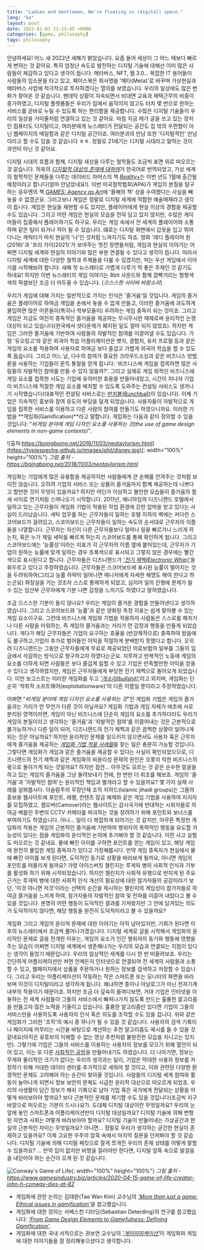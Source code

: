 ```yaml
---
title: "Ladies and Gentleman, We're floating in (digital) space."
lang: "ko"
layout: post
date: 2022-01-03 21:23:45 +0900
categories: [game, philosophy]
tags: philosophy
---
```


안녕하세요! 어느 새 2022년 새해가 밝았습니다. 요즘 들어 세상이 그 어느 때보다 빠르게 변하는 것 같아요. 특히 엄청난 속도로 발전하는 디지털 기술에 대해선 이미 많은 사람들이 체감하고 있다고 생각이 듭니다. 메타버스, NFT, 웹 3.0... 복잡한 IT 용어들이 사람들의 입소문을 타고 있고, 페이스북은 회사명을 '메타(Meta)'로 바꾸며 가상현실과 메타버스 사업에 적극적으로 투자하겠다는 열의를 보였습니다. 우리의 일상에도 많은 변화가 찾아온 것 같습니다. 팬데믹 상황이 지속되면서 비대면 교육과 재택근무의 비중이 증가하였고, 디지털 플랫폼들은 우리가 집에서 움직이지 않고도 터치 몇 번으로 원하는 서비스를 곧바로 누릴 수 있도록 하는 편리함을 제공합니다. 수많은 디지털 기술들이 우리의 일상을 거미줄처럼 연결하고 있는 것 같아요. 마침 지금 제가 글을 쓰고 있는 장치인 컴퓨터도 디지털이고, 여러분에게 뉴스레터가 전달되는 공간도 집 밖의 우편함이 아닌 웹페이지의 메일함과 같은 디지털 공간이죠. 여러분과의 만남 또한 '디지털적인' 만남이라고 할 수도 있을 것 같습니다 ㅎㅎ. 정말로 21세기는 디지털 시대라고 말하는 것이 과언이 아닌 것 같아요.

디지털 시대의 흐름과 함께, 디지털 세상을 다루는 철학들도 조금씩 표면 위로 떠오르는 것 같습니다. 허욱의 [_디지털적 대상의 존재에 대하여_](https://www.kyobobook.co.kr/product/detailViewKor.laf?mallGb=KOR&ejkGb=KOR&barcode=9788955594317)가 한국어로 번역되었고, 가상 세계의 철학적인 문제들을 다루는 데이비드 차머스의 책 [_Reality+_](https://www.amazon.com/Reality-Virtual-Worlds-Problems-Philosophy/dp/0393635805)는 이번 년도 1월에 출간될 예정이라고 합니다(얼마 안남았네요!). 이번 미국철학협회(APA)가 게임의 본질을 탐구하는 응우옌의 책 [_GAMES: Agency as Art_](https://www.amazon.com/Games-Agency-As-Art-Thinking/dp/0190052082/ref=sr_1_1?keywords=nguyen+agency+as+art&qid=1580946095&sr=8-1)에 '올해의 책' 상을 수여했다는 사실을 빼놓을 수 없겠군요. 그러고보니 게임은 정말로 디지털 세계에 적합한 예술매체라고 생각이 듭니다. 게임은 현실을 재현할 수도 있지만, 플레이어에게 현실 이상의 경험을 제공할 수도 있습니다. 그리고 어떤 게임은 현실의 모습을 전혀 담고 있지 않지만, 수많은 게이머들이 집중해서 플레이하기도 하구요. 우리는 게임 속에서 전 세계의 플레이어와 소통하며 같은 팀이 되거나 적이 될 수 있습니다. 떄로는 디지털 화면에서 갑옷을 입고 뛰어다니는 캐릭터가 마치 현실의 '나'인 것처럼 느껴지기도 하죠. 영화 '레디 플레이어 원(2018)'과 '프리 가이(2021)'가 보여주는 멋진 장면들처럼, 게임과 현실의 이야기는 어쩌면 디지털 세계와 현실의 이야기와 많은 부분 연결될 수 있다고 생각이 듭니다. 따라서 디지털 세계에 대한 다양한 철학과 주제들을 다룰 수 있겠지만, 저는 우선 게임에서 이야기를 시작해보려 합니다. 새해 첫 뉴스레터로 가볍게 다루기 딱 좋은 주제인 것 같기도 하네요! 하지만 이번 뉴스레터의 게임 이야기는 8bit 사운드와 함께 깜빡거리는 형형색색의 픽셀보단 조금 더 어두울 수 있습니다. (_으스스한 사이버 바람소리_)

우리가 게임에 대해 가지는 일반적으로 가지는 인식은 '즐거움'일 것입니다. 게임의 즐거움은 플레이어로 하여금 게임을 손에서 놓을 수 없게 만들고, 이러한 즐거움에 과도하게 몰입하면 많은 어른들이(특히나 학부모들이) 우려하는 게임 중독이 되는 것이죠. 그리고 게임은 지금도 여전히 중독적인 즐거움을 제공하는 무시무시한 매체로써 윤리적인 논쟁 대상이 되고 있습니다(한국에서 셧다운제가 폐지된 일도 얼마 되지 않았죠). 하지만 게임은 그러한 즐거움에 기반하여 사람들의 자발적인 참여를 이끌어낼 수도 있습니다. 가령 '듀오링고'와 같은 외국어 학습 어플리케이션은 뱃지, 경험치, 유저 프로필 등과 같은 게임의 요소를 적용하여 사용자로 하여금 보다 즐겁고 가볍게 외국어 학습을 할 수 있도록 돕습니다. 그리고 어느 날, 다수의 참여가 중요한 크라우드소싱과 같은 비즈니스 방법론을 사용하는 기업들이 문득 통찰을 얻게 됩니다: '비즈니스에 게임을 접목하면 많은 사람들의 자발적인 참여를 만들 수 있지 않을까?'. 그리고 실제로 게임 외적인 비즈니스에 게임 요소를 접목한 시도는 기업에 유의미한 효용을 만들어내었고, 시간이 지나자 기업이 비즈니스에 적절한 게임 요소를 배치할 수 있도록 도와주는 컨설팅 서비스도 생겨나기 시작했습니다(대표적인 컨설팅 서비스로는 [번치볼(Bunchball)](https://www.biworldwide.com/gamification/bunchball-nitro/)이 있습니다). 이제 기업은 지속적인 홍보와 참여 유도의 부담을 덜게 되었습니다. 사용자들이 자발적으로 게임을 접목한 서비스를 이용하고 다른 사람의 참여를 만들기도 하였으니까요. 이러한 기법을 **게임화(Gamification)**라고 말합니다. 게임화는 다음과 같이 정의할 수 있을 것입니다: "_비게임 분야에 게임 디자인 요소를 사용하는 것(the use of game design elements in non-game contexts)_".

![출처:https://boingboing.net/2018/11/03/neotaylorism.html](https://typiespectre.github.io/images/phil/disney.jpg){: width="100%" height="100%"}
_그림 출처 - https://boingboing.net/2018/11/03/neotaylorism.html_
<br />

게임화는 기업에게 많은 유용함을 제공하지만 사람들에게 큰 손해를 안겨주는 것처럼 보이진 않습니다. 오히려 기업의 서비스 또는 상품이 즐거움까지 함꼐 제공하는데 나쁘다고 할만한 것이 무엇이 있을까요? 하지만 어딘가 이상하고 불안한 모습들이 즐거움의 틈새 사이로 연기처럼 스며나오기 시작합니다. 2011년, 애너하임의 디즈니랜드 호텔에서 일하고 있는 근무자들이 게임화 기법이 적용된 작업 환경에 강한 압박을 받고 있다는 사실이 드러났습니다. 세탁 업무를 하는 근무자들이 일하는 호텔 지하의 벽에는 커다란 스코어보드가 걸려있고, 스코어보드는 근무자들이 일하는 속도의 순서대로 근무자의 이름들을 나열합니다. 근무자는 자신이 다른 근무자들보다 얼마나 일을 빠르거나 느리게 하는지, 혹은 누가 제일 세탁을 빠르게 하는지 스코어보드를 통해 확인하게 됩니다. 그리고 스코어보드에는 '능률성'이라는 지표가 각 근무자의 이름 옆에 붙어있는데, 근무자가 기업이 원하는 능률에 맞게 일하는 경우 초록색으로 표시되고 그렇지 않은 경우에는 빨간색으로 표시된다고 합니다. 근무자들은 디즈니랜드가 [_'전기 채찍(Electronic Whip)'_](https://www.forbes.com/sites/frederickallen/2011/10/21/disneyland-uses-electronic-whip-on-employees/?sh=750d04e351b3)을 휘두르고 있다고 주장하였습니다. 근무자들은 스코어보드에 표시된 능률이 떨어지는 것을 두려워하여(그리고 능률 하락이 일어나면 매니저에게 자세한 해명도 해야 한다고 하는군요) 화장실을 가는 것조차 스스로 통제하게 되었고, 심지어 일의 진행에 문제가 될 수 있는 임산부 근무자에게 기분 나쁜 감정을 느끼기도 하였다고 말하였습니다.

조금 으스스한 기분이 들지 않나요? 우리는 게임이 즐거운 경험을 만들어낸다고 생각하였습니다. 그리고 스코어보드와 '능률'과 같은 양화된 측정 지표는 쉽게 찾아볼 수 있는 게임 요소이구요. 그런데 비즈니스에 게임화 기법을 적용하자 사람들은 스스로를 해치거나 다른 사람을 미워하는, 즉 게임의 즐거움과는 거리가 먼 감정과 행동을 만들게 되었습니다. 게다가 해당 근무자들은 기업이 요구하는 효율을 (반강제적으로) 충족하여 왔음에도 불구하고,기업이 추가로 벌어들인 이익을 적절하게 분배받지 못했다고 합니다. 오히려 디즈니랜드는 그동안 근무자들에게 무료로 제공되었던 의료보험의 일부를 그들의 임금에서 삭감하는 방식으로 청구하고자 하였다는군요. 지루하고 반복적인 노동에 게임의 요소를 더하게 되면 사람들은 보다 즐겁게 일할 수 있고 기업은 만족할만한 이익을 얻을 수 있다고 생각하였지만, 게임은 근무자들에게 부당한 전기 채찍으로 돌아오게 되었습니다. 이언 보고스트는 이러한 게임화를 두고 [_'개소리(bullshit)'_](http://bogost.com/writing/blog/gamification_is_bullshit/)라고 외치며, 게임화는 단순히 '착취적 소프트웨어(exploitationware)'의 다른 이름일 뿐이라고 주장하였습니다.

어쩌면 "_비게임 분야에 게임 디자인 요소를 사용하는 것_"인 게임화 기법은 게임의 즐거움과는 거리가 먼 무언가 다른 것이 아닐까요? 게임화 기법과 게임 자체가 애초에 서로 분리된 영역이라면, 게임이 아닌 비즈니스에 단순히 게임의 요소를 추가하더라도 우리가 게임의 본질이라고 생각하는 '즐거움'과 '자발적인 참여'를 이끌어내는 것은 근본적으로 불가능하거나 다른 일이 되어, 디즈니랜드의 전기 채찍과 같은 끔찍한 상황이 일어나게 되는 것은 아닐까요? 하지만 윤리적인 문제를 일으키지 않으면서도 사용자 혹은 근무자에게 즐거움을 제공하는 [_게임화 기법 적용 사례들_](https://yukaichou.com/gamification-examples/)을 찾는 일은 충분히 가능할 것입니다. 그렇다면 게임화가 게임과 같은 즐거움을 제공할 수 있다는 사실이 확인되었으므로, 디즈니랜드의 전기 채찍과 같은 게임화의 비윤리성 문제의 원인은 오롯이 악한 비즈니스의 몫으로 돌아가게 되는 것일까요? 하지만 잠깐... 아무것도 모르는 것 같은 순수한 얼굴을 하고 있는 게임의 즐거움을 그냥 돌려보내기 전에, 한 번만 더 취조를 해보죠. 게임의 '즐거움'과 '자발적인 참여'는 윤리적인 책임과 별개라고 할 수 있을까요? 몇 가지 실제 사례를 살펴봅시다. 이슬람주의 무장단체 조직 지하드(Islamic jihadi groups)는 그들의 홍보용 웹사이트에 포인트, 레벨, 컨텐츠 잠금 해제와 같은 게임 기법을 사용하여 지지자를 모집하였고, 캠오버(Camover)라는 웹사이트는 감시국가에 반대하는 시위자들로 하여금 베를린 주변의 CCTV 카메라를 파괴하는 것을 장려하기 위해 포인트와 보너스를 부여하기도 하였습니다. 아니... 일이 더 복잡하게 되어가는 것 같지만, 아무튼 특정한 게임화의 적용은 게임의 근본적인 즐거움에 기반하여 행위자의 폭력적인 행동을 유도할 가능성이 있다는 점을 게임화의 윤리적인 논의에 추가해야 할 것 같습니다. 이런 사고 실험도 떠오르는 것 같네요. 물에 빠진 아이를 구하면 포인트를 얻는 게임이 있고, 해당 게임에 완전히 몰입한 게임 중독자가 있다고 가정해봅시다. 만약 게임 중독자가 현실에서 물에 빠진 아이를 보게 된다면, 도덕적인 동기로 상황을 바라보게 될까요, 아니면 게임의 포인트를 떠올리게 될까요? 가령 아이스버킷 챌린지는 루게릭 병의 사회적 인식과 기부를 활성화 하기 위해 시작되었습니다. 하지만 챌린지가 사회적 유행으로 번지게 된 주요 근거는 루게릭 병에 대한 사회적 인식 개선의 필요성에 대한 참가자들의 공감이라기 보단, '이것 아니면 저것'이라는 선택의 순간을 제시하는 챌린지의 게임성이 참가자들로 하여금 즐거움을 느끼게 하여, 참가자들의 자발적인 참여 및 전파를 이끌어 내었다고 볼 수 있을 것입니다. 분명히 어떤 행동이 도덕적인 결과를 가져왔지만 그 안에 담겨있는 의도가 도덕적이지 않다면, 해당 행동을 완전히 도덕적이라고 볼 수 있을까요?

게임화 그리고 게임의 윤리적 문제에 대한 이야기는 아직 남아있지만, 기회가 된다면 이후의 뉴스레터에서 조금씩 풀어나가겠습니다. 디지털 세계로 글을 시작해서 게임화의 윤리적인 문제로 글을 전개한 이유는, 게임의 요소가 인간 행위자의 동기와 행동에 영향을 주는 모습이 어쩌면 디지털 세계에서 생존해나가는 우리의 모습과 연결되는 지점이 있다는 생각이 들었기 때문입니다. 우리의 일상적인 세계를 다시 한 번 떠올려보죠. 우리는 간단하게 어플리케이션만 켜면 언제든지 인터넷으로 연결되어 전 세계의 사람들과 소통할 수 있고, 웹페이지에서 상품을 주문하거나 원하는 정보를 검색하고 저장할 수 있습니다. 그리고 우리는 어플리케이션이 작동하는 작은 스마트폰 또는 모니터의 화면을 바라보며 이것이 디지털이라고 생각하게 됩니다. 왜냐하면 종이나 아날로그가 아닌 전자기계 내부의 작용이기 때문이죠. 하지만 조금 더 깊숙히 들여다보면, 거대 기업은 인터넷을 이용하는 전 세계 사람들이 그들의 서비스에서 빠져나가지 않도록 만드는 훌륭한 알고리즘을 만들고자 많은 노력을 기울이고 있습니다. 훌륭한 알고리즘만 있다면 기업이 그들의 서비스만을 사용하도록 사용자의 인식 혹은 의도를 조작할 수도 있을 겁니다. 위와 같은 게임화가 그러한 '조작'의 예시 중 하나가 될 수 있을 것 같습니다. 사용자의 검색 기록이나 페이지에 머무리는 시간을 바탕으로 계산하는 추천 알고리즘도 예시를 들 수 있을 것 같네요(아직은 유튜브의 이해할 수 없는 영상 추천처럼 불완전한 모습을 지니고는 있지만). 그렇기에 기업은 그들의 서비스를 이용하는 사용자의 정보를 모으기 위해 혈안이 되어 있고, 이는 또 다른 [사회적인 공방](https://www.hankookilbo.com/News/Read/A2021051209330003575)을 만들어내기도 하였습니다. 더 나아가면, 정보는 무게와 물리적인 크기가 없다는 우리의 생각과는 달리, 기업은 막대한 사용자 정보를 저장하기 위해 거대한 데이터 센터를 추가적으로 세워야 할 것이고, 이와 관련된 다양한 환경적인 문제도 고려해야 하는 순간이 찾아올 것입니다. 사람들의 디지털 세계 참여와 활동이 늘어나게 되면서 정보 보안의 문제도 시급한 윤리적 대상으로 떠오르게 되었죠. 우리의 사생활이 담긴 정보가 해쉬 기록으로 남아 기업 혹은 국가에게 전달되는 상황을 어떻게 바라보아야 할까요? 보다 근본적인 문제를 제기할 수도 있을 것입니다(조금씩 지구 바깥으로 떠오르는 기분이 드시나요?). 도대체 디지털 대상이란 무엇일까요? 우리의 눈 앞에 놓인 스마트폰과 어플리케이션만이 디지털 대상일까요? 디지털 기술에 의해 변형된 자연과 사회는 어떻게 바라보아야 할까요? 디지털 기술이 만들어내는 가상공간과 현실의 근본적인 차이는 무엇일까요? 아니면... 정말로 우리가 생각하는 굳건한 현실이 존재하고 있을까요? 이제 고요한 우주의 암흑 속에서 마지막 질문을 던져봐야 할 것 같습니다. 디지털 기술에 의해 디지털 패킷으로 잘게 쪼개진 우리의 존재 상태를 어떻게 말할 수 있을까요? ... 만약 입이 없지만 비명을 질러야만 한다면, 디지털 암흑 속으로 발걸음을 내딛어야 하는 순간이 오게 된 것 같습니다.

![Conway's Game of Life](https://typiespectre.github.io/images/phil/game.jpg){: width="100%" height="100%"}
_그림 출처 - https://www.gamesindustry.biz/articles/2020-04-15-game-of-life-creator-john-h-conway-dies-at-82_
<br />

* 게임화에 관한 논의는 김태완(Tae Wan Kim) 교수님의 [_'More than just a game: Ethical issues in gamification'_](https://scholar.google.com/citations?view_op=view_citation&hl=en&user=ZRawhUgAAAAJ&alert_preview_top_rm=2&citation_for_view=ZRawhUgAAAAJ:8AbLer7MMksC)을 참고했습니다.
* 게임화에 대한 정의는 서베스천 디터딩(Sebastian Deterding)의 연구를 참고했습니다:  [_'From Game Design Elements to Gamefulness: Defining Gamification'_](https://www.researchgate.net/publication/230854710_From_Game_Design_Elements_to_Gamefulness_Defining_Gamification).
* 게임화에 대한 국내 서적으로는 권보연 교수님의 [_'게이미피케이션'_](https://www.aladin.co.kr/shop/wproduct.aspx?ItemId=59367685)이 게임화와 게임에 대한 이야기들을 잘 정리해놓으셨다고 생각합니다.
